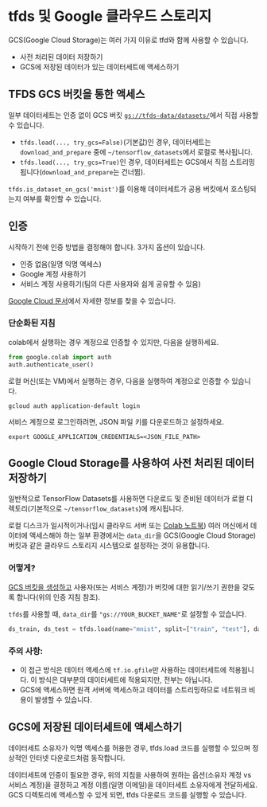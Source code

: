 # tfds 및 Google 클라우드 스토리지

GCS(Google Cloud Storage)는 여러 가지 이유로 tfd와 함께 사용할 수 있습니다.

- 사전 처리된 데이터 저장하기
- GCS에 저장된 데이터가 있는 데이터세트에 액세스하기

## TFDS GCS 버킷을 통한 액세스

일부 데이터세트는 인증 없이 GCS 버킷 [`gs://tfds-data/datasets/`](https://console.cloud.google.com/storage/browser/tfds-data)에서 직접 사용할 수 있습니다.

- `tfds.load(..., try_gcs=False)`(기본값)인 경우, 데이터세트는 `download_and_prepare` 중에 `~/tensorflow_datasets`에서 로컬로 복사됩니다.
- `tfds.load(..., try_gcs=True)`인 경우, 데이터세트는 GCS에서 직접 스트리밍됩니다(`download_and_prepare`는 건너뜀).

`tfds.is_dataset_on_gcs('mnist')`를 이용해 데이터세트가 공용 버킷에서 호스팅되는지 여부를 확인할 수 있습니다.

## 인증

시작하기 전에 인증 방법을 결정해야 합니다. 3가지 옵션이 있습니다.

- 인증 없음(일명 익명 액세스)
- Google 계정 사용하기
- 서비스 계정 사용하기(팀의 다른 사용자와 쉽게 공유할 수 있음)

[Google Cloud 문서](https://cloud.google.com/docs/authentication/getting-started)에서 자세한 정보를 찾을 수 있습니다.

### 단순화된 지침

colab에서 실행하는 경우 계정으로 인증할 수 있지만, 다음을 실행하세요.

```python
from google.colab import auth
auth.authenticate_user()
```

로컬 머신(또는 VM)에서 실행하는 경우, 다음을 실행하여 계정으로 인증할 수 있습니다.

```shell
gcloud auth application-default login
```

서비스 계정으로 로그인하려면, JSON 파일 키를 다운로드하고 설정하세요.

```shell
export GOOGLE_APPLICATION_CREDENTIALS=<JSON_FILE_PATH>
```

## Google Cloud Storage를 사용하여 사전 처리된 데이터 저장하기

일반적으로 TensorFlow Datasets를 사용하면 다운로드 및 준비된 데이터가 로컬 디렉토리(기본적으로 `~/tensorflow_datasets`)에 캐시됩니다.

로컬 디스크가 일시적이거나(임시 클라우드 서버 또는 [Colab 노트북](https://colab.research.google.com)) 여러 머신에서 데이터에 액세스해야 하는 일부 환경에서는 `data_dir`을 GCS(Google Cloud Storage) 버킷과 같은 클라우드 스토리지 시스템으로 설정하는 것이 유용합니다.

### 어떻게?

[GCS 버킷을 생성하고](https://cloud.google.com/storage/docs/creating-buckets) 사용자(또는 서비스 계정)가 버킷에 대한 읽기/쓰기 권한을 갖도록 합니다(위의 인증 지침 참조).

`tfds`를 사용할 때, `data_dir`를  `"gs://YOUR_BUCKET_NAME"`로 설정할 수 있습니다.

```python
ds_train, ds_test = tfds.load(name="mnist", split=["train", "test"], data_dir="gs://YOUR_BUCKET_NAME")
```

### 주의 사항:

- 이 접근 방식은 데이터 액세스에 `tf.io.gfile`만 사용하는 데이터세트에 적용됩니다. 이 방식은 대부분의 데이터세트에 적용되지만, 전부는 아닙니다.
- GCS에 액세스하면 원격 서버에 액세스하고 데이터를 스트리밍하므로 네트워크 비용이 발생할 수 있습니다.

## GCS에 저장된 데이터세트에 액세스하기

데이터세트 소유자가 익명 액세스를 허용한 경우, tfds.load 코드를 실행할 수 있으며 정상적인 인터넷 다운로드처럼 동작합니다.

데이터세트에 인증이 필요한 경우, 위의 지침을 사용하여 원하는 옵션(소유자 계정 vs 서비스 계정)을 결정하고 계정 이름(일명 이메일)을 데이터세트 소유자에게 전달하세요. GCS 디렉토리에 액세스할 수 있게 되면, tfds 다운로드 코드를 실행할 수 있습니다.
